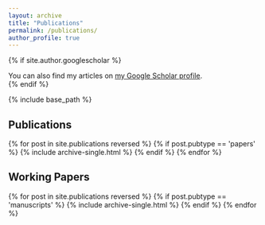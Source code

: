 ```yaml
---
layout: archive
title: "Publications"
permalink: /publications/
author_profile: true
---
```


{% if site.author.googlescholar %}
  <div class="wordwrap">You can also find my articles on <a href="{{site.author.googlescholar}}">my Google Scholar profile</a>.</div>
{% endif %}

{% include base_path %}

<h2>Publications</h2>
{% for post in site.publications reversed %}
  {% if post.pubtype == 'papers' %}
      {% include archive-single.html %}
  {% endif %}
{% endfor %}

<h2>Working Papers</h2>
{% for post in site.publications reversed %}
  {% if post.pubtype == 'manuscripts' %}
      {% include archive-single.html %}
  {% endif %}
{% endfor %}
